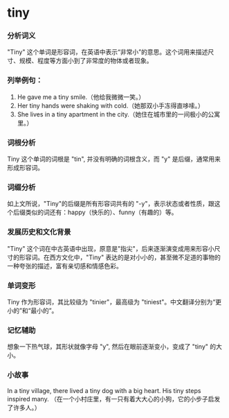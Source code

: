 # tiny

### 分析词义

  

"Tiny" 这个单词是形容词，在英语中表示“非常小”的意思。这个词用来描述尺寸、规模、程度等方面小到了非常度的物体或者现象。

  

### 列举例句：

  

1.  He gave me a tiny smile.（他给我微微一笑。）
2.  Her tiny hands were shaking with cold.（她那双小手冻得直哆嗦。）
3.  She lives in a tiny apartment in the city.（她住在城市里的一间极小的公寓里。）

  

### 词根分析

  

Tiny 这个单词的词根是 "tin", 并没有明确的词根含义，而 "y" 是后缀，通常用来形成形容词。

  

### 词缀分析

  

如上文所说，"Tiny"的后缀是所有形容词共有的 "-y"，表示状态或者性质，跟这个后缀类似的词还有：happy（快乐的）、funny（有趣的）等。

  

### 发展历史和文化背景

  

"Tiny" 这个词在中古英语中出现，原意是"指尖"，后来逐渐演变成用来形容小尺寸的形容词。在西方文化中，"Tiny" 表达的是对小小的，甚至微不足道的事物的一种夸张的描述，富有亲切感和情感色彩。

  

### 单词变形

  

Tiny 作为形容词，其比较级为 "tinier"，最高级为 "tiniest"。中文翻译分别为“更小的”和“最小的”。

  

### 记忆辅助

  

想象一下热气球，其形状就像字母 "y", 然后在眼前逐渐变小，变成了 "tiny" 的大小。

  

### 小故事

  

In a tiny village, there lived a tiny dog with a big heart. His tiny steps inspired many. （在一个小村庄里，有一只有着大大心的小狗，它的小步子启发了许多人。）
